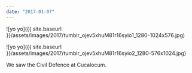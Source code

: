 ```yaml
---
date: "2017-01-07"
---
```


![yo yo]({{ site.baseurl }}/assets/images/2017/tumblr_ojev5xhuM81r16syio1_1280-1024x576.jpg)

![yo yo]({{ site.baseurl }}/assets/images/2017/tumblr_ojev5xhuM81r16syio2_1280-576x1024.jpg)

We saw the Civil Defence at Cucalocum.
